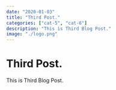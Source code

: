 ```yaml
---
date: "2020-01-03"
title: "Third Post."
categories: ["cat-5", "cat-6"]
description: "This is Third Blog Post."
image: "./logo.png"
---
```


# Third Post.
This is Third Blog Post.
